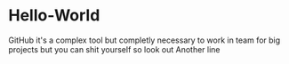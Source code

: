 # Hello-World

GitHub it's a complex tool but completly necessary to work in team for big projects but you can shit yourself so look out
Another line
